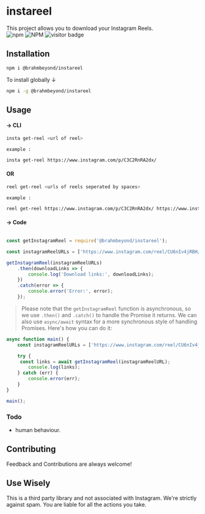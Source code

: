 # instareel

This project allows you to download your Instagram Reels.<br>
![npm](https://img.shields.io/npm/v/@brahmbeyond/instareel) ![NPM](https://img.shields.io/npm/l/@brahmbeyond/instareel) ![visitor badge](https://visitor-badge.laobi.icu/badge?page_id=brahmbeyond.instaD&left_text=instaD%20Visitors)

## Installation
```bash
npm i @brahmbeyond/instareel 
```
To install globally &darr;
```bash
npm i -g @brahmbeyond/instareel 
```

## Usage
#### &rarr; CLI 
```bash
insta get-reel <url of reel>
```
`example :`
```bash
insta get-reel https://www.instagram.com/p/C3C2RnRA2dx/
```

#### OR

```bash
reel get-reel <urls of reels seperated by spaces>
```
`example :`
```bash
reel get-reel https://www.instagram.com/p/C3C2RnRA2dx/ https://www.instagram.com/p/C2ZE9tqLTQz/
```
#### &rarr; Code

```javascript

const getInstagramReel = require('@brahmbeyond/instareel');

const instagramReelURLs = ['https://www.instagram.com/reel/CU6nIv4jRBH/','https://www.instagram.com/reel/CU6nIv4jRBH/'];

getInstagramReel(instagramReelURLs)
    .then(downloadLinks => {
        console.log('Download links:', downloadLinks);
    })
    .catch(error => {
        console.error('Error:', error);
    });
``` 
>Please note that the `getInstagramReel` function is asynchronous, so we use `.then()` and `.catch()` to handle the Promise it returns. We can also use `async/await` syntax for a more synchronous style of handling Promises. Here's how you can do it:

```javascript
async function main() {
    const instagramReelURLs = ['https://www.instagram.com/reel/CU6nIv4jRBH/'];

    try {
     const links = await getInstagramReel(instagramReelURL);
        console.log(links);
    } catch (err) {
        console.error(err);
    }
}

main();

```



### Todo
- human behaviour.

## Contributing
Feedback and Contributions are always welcome! 


## Use Wisely

This is a third party library and not associated with Instagram. We're strictly against spam. You are liable for all the actions you take.





